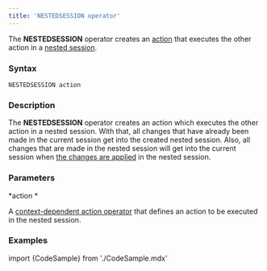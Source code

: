 ```yaml
---
title: 'NESTEDSESSION operator'
---
```


The **NESTEDSESSION** operator creates an [action](Actions.md) that executes the other action in a [nested session](New_session_NEWSESSION_NESTEDSESSION.md#nested-sessions).

### Syntax

    NESTEDSESSION action 

### Description

The **NESTEDSESSION** operator creates an action which executes the other action in a nested session. With that, all changes that have already been made in the current session get into the created nested session. Also, all changes that are made in the nested session will get into the current session when [the changes are applied](Apply_changes_APPLY.md) in the nested session.

### Parameters

*action *

A [context-dependent action operator](Action_operator.md#context-dependent-operators) that defines an action to be executed in the nested session.

### Examples


import {CodeSample} from './CodeSample.mdx'

<CodeSample url="https://documentation.lsfusion.org/sample?file=ActionSample&block=nestedsession"/>

  
